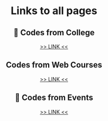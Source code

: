<div align="center">

# Links to all pages

## 🌟 Codes from College

[>> LINK <<](./from-college)

## Codes from Web Courses

[>> LINK <<](./from-courses)

## 🌟 Codes from Events

[>> LINK <<](./from-events)

</div>
